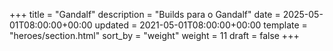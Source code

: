 +++
title = "Gandalf"
description = "Builds para o Gandalf"
date = 2025-05-01T08:00:00+00:00
updated = 2021-05-01T08:00:00+00:00
template = "heroes/section.html"
sort_by = "weight"
weight = 11
draft = false
+++
